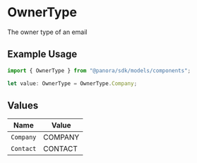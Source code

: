 # OwnerType

The owner type of an email

## Example Usage

```typescript
import { OwnerType } from "@panora/sdk/models/components";

let value: OwnerType = OwnerType.Company;
```

## Values

| Name      | Value     |
| --------- | --------- |
| `Company` | COMPANY   |
| `Contact` | CONTACT   |